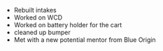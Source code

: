 <!--t August 26, 2018 t-->

 - Rebuilt intakes
 - Worked on WCD
 - Worked on battery holder for the cart
 - cleaned up bumper
 - Met with a new potential mentor from Blue Origin